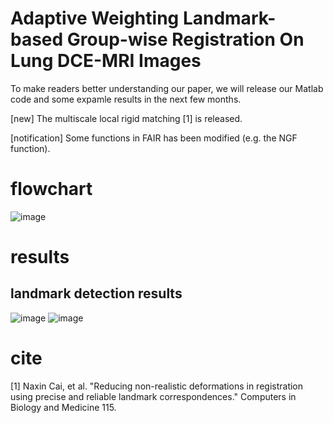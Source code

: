 # Adaptive Weighting Landmark-based Group-wise Registration On Lung DCE-MRI Images
To make readers better understanding our paper, we will release our Matlab code and some expamle results in the next few months.

[new] The multiscale local rigid matching [1] is released.

[notification] Some functions in FAIR has been modified (e.g. the NGF function).

# flowchart
![image](https://github.com/cainaxin/LMRDDR/blob/master/images/flowchart.jpg)

# results
## landmark detection results
![image](https://github.com/cainaxin/LMRDDR/blob/master/images/show_landmark_v2.jpg)
![image](https://github.com/cainaxin/LMRDDR/blob/master/images/show_landmark_pre.jpg)

# cite
[1] Naxin Cai, et al. "Reducing non-realistic deformations in registration using precise and reliable landmark correspondences." Computers in Biology and Medicine 115.
